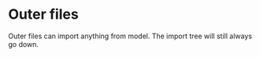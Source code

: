 # Outer files

Outer files can import anything from model. The import tree will still always go down.
